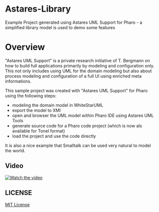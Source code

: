 # Astares-Library
Example Project generated using Astares UML Support for Pharo - a simplified library model is used to demo some features

# Overview 

"Astares UML Support" is a private research initiative of T. Bergmann on how to build full applications primarily by modeling and configuration only. This not only includes using UML for the domain modeling but also about process modeling and configuration of a full UI using enriched meta informations. 

This sample project was created with "Astares UML Support" for Pharo using the following steps:

 - modeling the domain model in WhiteStarUML 
 - export the model to XMI
 - open and browser the UML model within Pharo IDE using Astares UML Tools
 - generate source code for a Pharo code project (which is now als available for Tonel format)
 - load the project and use the code directly
 
It is also a nice example that Smalltalk can be used very natural to model the world.

## Video
[![Watch the video](https://img.youtube.com/vi/PzEF0QV_gac/hqdefault.jpg)](https://youtu.be/PzEF0QV_gac)

## LICENSE
[MIT License](LICENSE)

